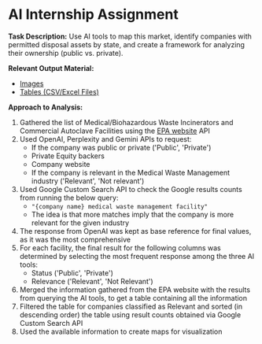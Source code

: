 # AI Internship Assignment 
**Task Description:**
Use AI tools to map this market, identify companies with permitted disposal assets by state, and create a framework for analyzing their ownership (public vs. private).

**Relevant Output Material:**
*   [Images](https://github.com/emanuelaromano98/ai-internship-assignment/tree/master/Visualizations)
*   [Tables (CSV/Excel Files)](https://github.com/emanuelaromano98/ai-internship-assignment/tree/master/Company%20List%20Tables)

**Approach to Analysis:**
1. Gathered the list of Medical/Biohazardous Waste Incinerators and Commercial Autoclave Facilities using the [EPA website](https://iwaste.epa.gov/treatment-disposal-facilities) API 
2. Used OpenAI, Perplexity and Gemini APIs to request:
    - If the company was public or private ('Public', 'Private')
    - Private Equity backers
    - Company website
    - If the company is relevant in the Medical Waste Management industry ('Relevant', 'Not relevant')
3. Used Google Custom Search API to check the Google results counts from running the below query: 
    - `"{company name} medical waste management facility"`
    - The idea is that more matches imply that the company is more relevant for the given industry
4. The response from OpenAI was kept as base reference for final values, as it was the most comprehensive
5. For each facility, the final result for the following columns was determined by selecting the most frequent response among the three AI tools:
    - Status ('Public', 'Private')
    - Relevance ('Relevant', 'Not Relevant')
6. Merged the information gathered from the EPA website with the results from querying the AI tools, to get a table containing all the information
7. Filtered the table for companies classified as Relevant and sorted (in descending order) the table using result counts obtained via Google Custom Search API
8. Used the available information to create maps for visualization


